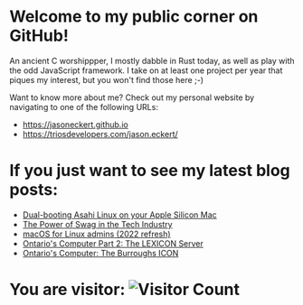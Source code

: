 # Welcome to my public corner on GitHub! 
An ancient C worshippper, I mostly dabble in Rust today, as well as play with the odd JavaScript framework.
I take on at least one project per year that piques my interest, but you won't find those here ;-)

Want to know more about me? Check out my personal website by navigating to one of the following URLs:
- https://jasoneckert.github.io
- https://triosdevelopers.com/jason.eckert/

# If you just want to see my latest blog posts:
<!-- BLOG-POST-LIST:START -->
- [Dual-booting Asahi Linux on your Apple Silicon Mac](https://jasoneckert.github.io/myblog/asahi-linux/)
- [The Power of Swag in the Tech Industry](https://jasoneckert.github.io/myblog/the-power-of-swag/)
- [macOS for Linux admins &lpar;2022 refresh&rpar;](https://jasoneckert.github.io/myblog/macos-for-linux-admins/)
- [Ontario&#39;s Computer Part 2: The LEXICON Server](https://jasoneckert.github.io/myblog/lexicon-computer/)
- [Ontario&#39;s Computer: The Burroughs ICON](https://jasoneckert.github.io/myblog/icon-computer/)
<!-- BLOG-POST-LIST:END -->

<!--
**jasoneckert/jasoneckert** is a ✨ _special_ ✨ repository because its `README.md` (this file) appears on your GitHub profile.

Here are some ideas to get you started:

- 🔭 I’m currently working on ...
- 🌱 I’m currently learning ...
- 👯 I’m looking to collaborate on ...
- 🤔 I’m looking for help with ...
- 💬 Ask me about ...
- 📫 How to reach me: ...
- 😄 Pronouns: ...
- ⚡ Fun fact: ...
-->
# You are visitor: ![Visitor Count](https://profile-counter.glitch.me/jasoneckert/count.svg)
